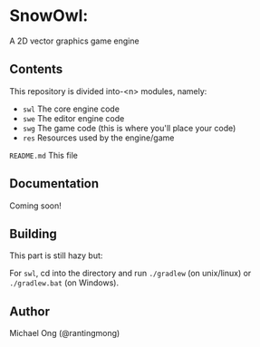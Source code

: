 # SnowOwl:
A 2D vector graphics game engine

## Contents

This repository is divided into-\<n> modules, namely:

- `swl` The core engine code
- `swe` The editor engine code
- `swg` The game code (this is where you'll place your code)
- `res` Resources used by the engine/game

`README.md` This file


## Documentation

Coming soon!

## Building

This part is still hazy but:

For `swl`, cd into the directory and run `./gradlew` (on unix/linux) or `./gradlew.bat` (on Windows).

## Author

Michael Ong (@rantingmong)

